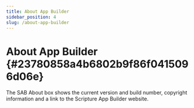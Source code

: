 ```yaml
---
title: About App Builder
sidebar_position: 4
slug: /about-app-builder
---
```


# About App Builder {#23780858a4b6802b9f86f0415096d06e}

The SAB About box shows the current version and build number, copyright information and a link to the Scripture App Builder website.

